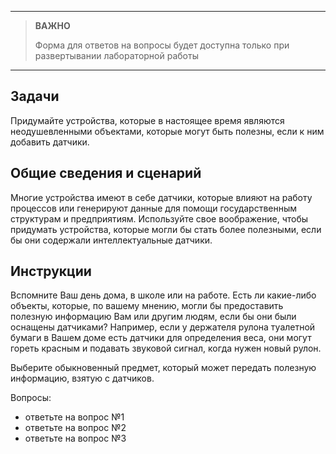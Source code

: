
---

> **ВАЖНО**
> 
> Форма для ответов на вопросы будет доступна только при развертывании лабораторной работы 

---

## Задачи

Придумайте устройства, которые в настоящее время являются неодушевленными объектами, которые могут быть полезны, если к ним добавить датчики.

## Общие сведения и сценарий 

Многие устройства имеют в себе датчики, которые влияют на работу процессов или генерируют данные для помощи государственным структурам и предприятиям. Используйте свое воображение, чтобы придумать устройства, которые могли бы стать более полезными, если бы они содержали интеллектуальные датчики.

## Инструкции

Вспомните Ваш день дома, в школе или на работе. Есть ли какие-либо объекты, которые, по вашему мнению, могли бы предоставить полезную информацию Вам или другим людям, если бы они были оснащены датчиками? Например, если у держателя рулона туалетной бумаги в Вашем доме есть датчики для определения веса, они могут гореть красным и подавать звуковой сигнал, когда нужен новый рулон.

Выберите обыкновенный предмет, который может передать полезную информацию, взятую с датчиков.

Вопросы:
* ответьте на вопрос №1
* ответьте на вопрос №2
* ответьте на вопрос №3